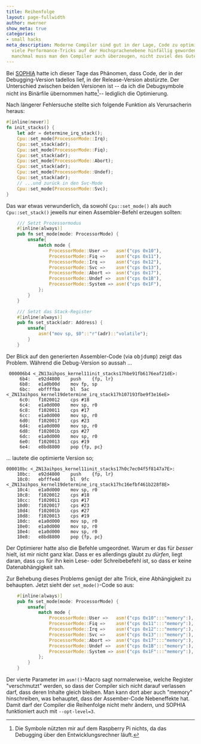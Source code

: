 ```yaml
---
title: Reihenfolge
layout: page-fullwidth
author: mwerner
show_meta: true
categories:
- small hacks
meta_description: Moderne Compiler sind gut in der Lage, Code zu optimieren, so dass
  viele Performance-Tricks auf der Hochsprachenebene hinfällig geworden sind. Aber
  manchmal muss man den Compiler auch überzeugen, nicht zuviel des Guten zu tun.
---
```


Bei [SOPHIA](/blog/ahipos) hatte ich dieser Tage das Phänomen, dass Code, der in der Debugging-Version tadellos lief, in der Release-Version abstürzte. Der Unterschied zwischen beiden Versionen ist -- da ich die Debugsymbole nicht ins Binärfile übernommen hatte[^1]-- lediglich die Optimierung. 

Nach längerer Fehlersuche stellte sich folgende Funktion als Verursacherin heraus:
~~~ rust
#[inline(never)]
fn init_stacks() {
    let adr = determine_irq_stack();
    Cpu::set_mode(ProcessorMode::Irq);
    Cpu::set_stack(adr);
    Cpu::set_mode(ProcessorMode::Fiq);
    Cpu::set_stack(adr);
    Cpu::set_mode(ProcessorMode::Abort);
    Cpu::set_stack(adr);
    Cpu::set_mode(ProcessorMode::Undef);
    Cpu::set_stack(adr);
    // ...und zurück in den Svc-Mode
    Cpu::set_mode(ProcessorMode::Svc);
}
~~~
Das war etwas verwunderlich, da sowohl `Cpu::set_mode()` als auch `Cpu::set_stack()` jeweils nur einen Assembler-Befehl erzeugen sollten:
~~~ rust 
    /// Setzt Prozessormodus
    #[inline(always)]
    pub fn set_mode(mode: ProcessorMode) {
        unsafe{
            match mode {
                ProcessorMode::User =>   asm!("cps 0x10"),
                ProcessorMode::Fiq =>    asm!("cps 0x11"),
                ProcessorMode::Irq =>    asm!("cps 0x12"),
                ProcessorMode::Svc =>    asm!("cps 0x13"),
                ProcessorMode::Abort =>  asm!("cps 0x17"),
                ProcessorMode::Undef =>  asm!("cps 0x1B"),
                ProcessorMode::System => asm!("cps 0x1F"),
            };
        }
    }

    /// Setzt das Stack-Register 
    #[inline(always)]
    pub fn set_stack(adr: Address) {
        unsafe{
            asm!("mov sp, $0"::"r"(adr)::"volatile");
        }
    }
~~~
Der Blick auf den generierten Assembler-Code (via <kbd>objdump</kbd>) zeigt das Problem. Während die Debug-Version so aussah ...
~~~ slim
 000006b4 <_ZN13aihpos_kernel11init_stacks17hbe91fb6176eaf21dE>:
     6b4:	e92d4800 	push	{fp, lr}
     6b8:	e1a0b00d 	mov	fp, sp
     6bc:	ebffffba 	bl	5ac <_ZN13aihpos_kernel19determine_irq_stack17h107193fbe9f3e16eE>
     6c0:	f1020012 	cps	#18
     6c4:	e1a0d000 	mov	sp, r0
     6c8:	f1020011 	cps	#17
     6cc:	e1a0d000 	mov	sp, r0
     6d0:	f1020017 	cps	#23
     6d4:	e1a0d000 	mov	sp, r0
     6d8:	f102001b 	cps	#27
     6dc:	e1a0d000 	mov	sp, r0
     6e0:	f1020013 	cps	#19
     6e4:	e8bd8800 	pop	{fp, pc}
~~~
... lautete die optimierte Version so;
~~~ slim
000010bc <_ZN13aihpos_kernel11init_stacks17h0c7ec04f5f8147a7E>:
    10bc:	e92d4800 	push	{fp, lr}
    10c0:	ebfffe4d 	bl	9fc <_ZN13aihpos_kernel19determine_irq_stack17hc16efbf461b228f8E>
    10c4:	e1a0d000 	mov	sp, r0
    10c8:	f1020012 	cps	#18
    10cc:	f1020011 	cps	#17
    10d0:	f1020017 	cps	#23
    10d4:	f102001b 	cps	#27
    10d8:	f1020013 	cps	#19
    10dc:	e1a0d000 	mov	sp, r0
    10e0:	e1a0d000 	mov	sp, r0
    10e4:	e1a0d000 	mov	sp, r0
    10e8:	e8bd8800 	pop	{fp, pc}
~~~

Der Optimierer hatte also die Befehle umgeordnet. Warum er das für *besser* hielt, ist mir nicht ganz klar. Dass er es allerdings glaubt zu *dürfen*, liegt daran, dass `cps` für ihn kein Lese- oder Schreibebefehl ist, so dass er keine Datenabhängigkeit sah.

Zur Behebung dieses Problems genügt der alte Trick, eine Abhängigkeit zu behaupten. Jetzt sieht der `set_mode()`-Code so aus:

~~~ rust
    #[inline(always)]
    pub fn set_mode(mode: ProcessorMode) {
        unsafe{
            match mode {
                ProcessorMode::User =>   asm!("cps 0x10":::"memory":),
                ProcessorMode::Fiq =>    asm!("cps 0x11":::"memory":),
                ProcessorMode::Irq =>    asm!("cps 0x12":::"memory":),
                ProcessorMode::Svc =>    asm!("cps 0x13":::"memory":),
                ProcessorMode::Abort =>  asm!("cps 0x17":::"memory":),
                ProcessorMode::Undef =>  asm!("cps 0x1B":::"memory":),
                ProcessorMode::System => asm!("cps 0x1F":::"memory":),
            };
        }
    }
~~~
Der vierte Parameter im `asm!()`-Macro sagt normalerweise, welche Register "verschmutzt" werden, so dass der Compiler sich nicht darauf verlassen darf, dass deren Inhalte gleich bleiben. Man kann dort aber auch "memory" hinschreiben, was behauptet, dass der Assember-Code Nebeneffekte hat. Damit darf der Compiler die Reihenfolge nicht mehr ändern, und SOPHIA funktioniert auch mit `--opt-level=3`. 

[^1]: Die Symbole nützten mir auf dem Raspberry Pi nichts, da das Debugging über den Entwicklungsrechner läuft.